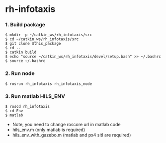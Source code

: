# rh-infotaxis

### 1. Build package
```
$ mkdir -p ~/catkin_ws/rh_infotaxis/src
$ cd ~/catkin_ws/rh_infotaxis/src
$ git clone $this_package
$ cd ..
$ catkin build
$ echo "source ~/catkin_ws/rh_infotaxis/devel/setup.bash" >> ~/.bashrc
$ source ~/.bashrc
```

### 2. Run node
```
$ rosrun rh_infotaxis rh_infotaxis_node
```

### 3. Run matlab HILS_ENV
```
$ roscd rh_infotaxis
$ cd Env
$ matlab
```
* Note, you need to change roscore url in matlab code
* hils_env.m (only matlab is required)
* hils_env_with_gazebo.m (matlab and px4 sitl are required)
